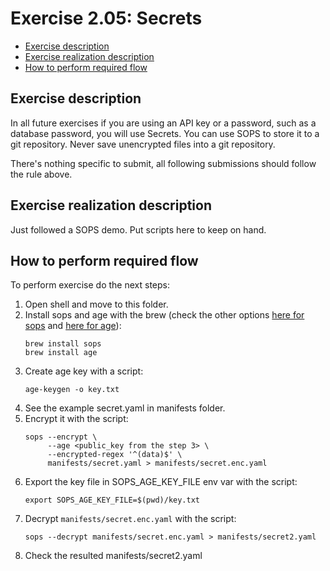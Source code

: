 # Exercise 2.05: Secrets

<!-- TOC -->
* [Exercise description](#exercise-description)
* [Exercise realization description](#exercise-realization-description)
* [How to perform required flow](#how-to-perform-required-flow)
<!-- TOC -->

## Exercise description

In all future exercises if you are using an API key or a password, such as a database password, you will use Secrets. 
You can use SOPS to store it to a git repository. Never save unencrypted files into a git repository.

There's nothing specific to submit, all following submissions should follow the rule above.

## Exercise realization description

Just followed a SOPS demo.
Put scripts here to keep on hand.

## How to perform required flow

To perform exercise do the next steps:

1. Open shell and move to this folder. 
2. Install sops and age with the brew (check the other options [here for sops](https://github.com/mozilla/sops) and [here for age](https://github.com/FiloSottile/age)):
    ```shell
    brew install sops
    brew install age
    ```
3. Create age key with a script:
    ```shell
    age-keygen -o key.txt
    ```
4. See the example secret.yaml in manifests folder.
5. Encrypt it with the script:
    ```shell
    sops --encrypt \
         --age <public_key from the step 3> \
         --encrypted-regex '^(data)$' \
         manifests/secret.yaml > manifests/secret.enc.yaml
    ```
6. Export the key file in SOPS_AGE_KEY_FILE env var with the script:
    ```shell
    export SOPS_AGE_KEY_FILE=$(pwd)/key.txt
    ```
7. Decrypt `manifests/secret.enc.yaml` with the script:
    ```shell
    sops --decrypt manifests/secret.enc.yaml > manifests/secret2.yaml
    ```
8. Check the resulted manifests/secret2.yaml